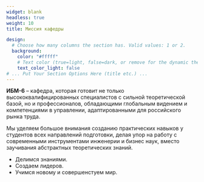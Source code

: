 ```yaml
---
widget: blank
headless: true
weight: 10
title: Миссия кафедры

design:
  # Choose how many columns the section has. Valid values: 1 or 2.
  background:
    color: "#fffff"
    # Text color (true=light, false=dark, or remove for the dynamic theme color).
    text_color_light: false
# ... Put Your Section Options Here (title etc.) ...
---
```

**ИБМ-6** – кафедра, которая готовит не только высококвалифицированных специалистов с сильной теоретической базой, но и профессионалов, обладающими глобальным видением и компетенциями в управлении, адаптированными для российского рынка труда. 

Мы уделяем большое внимания созданию практических навыков у студентов всех направлений подготовки, делая упор на работу с современными инструментами инженерии и бизнес наук, вместо заучивания абстрактных теоретических знаний. 

- Делимся знаниями.
- Создаем лидеров.
- Учимся новому и совершенстуем мир.